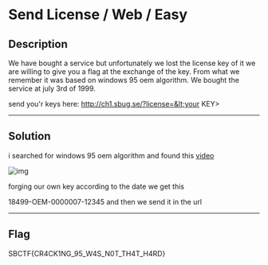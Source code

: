 # Send License / Web / Easy

## Description

We have bought a service but unfortunately we lost the license key of it we are willing to give you a flag at the exchange of the key.
From what we remember it was based on windows 95 oem algorithm.
We bought the service at july 3rd of 1999.

send you&apos;r keys here: http://ch1.sbug.se/?license=&lt;your KEY&gt;

---

## Solution

i searched for windows 95 oem algorithm and found this [video](https://www.youtube.com/watch?v=cwyH59nACzQ)

![img](https://i.imgur.com/FtFmZza.png)

forging our own key according to the date we get this

18499-OEM-0000007-12345 and then we send it in the url

---

## Flag

SBCTF{CR4CK1NG_95_W4S_N0T_TH4T_H4RD}